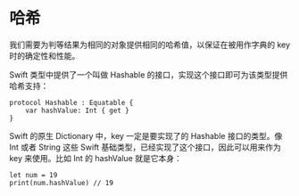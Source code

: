 # 哈希

我们需要为判等结果为相同的对象提供相同的哈希值，以保证在被用作字典的 key 时的确定性和性能。

Swift 类型中提供了一个叫做 Hashable 的接口，实现这个接口即可为该类型提供哈希支持：

	protocol Hashable : Equatable {
	    var hashValue: Int { get }
	}
	
Swift 的原生 Dictionary 中，key 一定是要实现了的 Hashable 接口的类型。像 Int 或者 String 这些 Swift 基础类型，已经实现了这个接口，因此可以用来作为 key 来使用。比如 Int 的 hashValue 就是它本身：

	let num = 19
	print(num.hashValue) // 19

